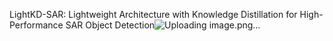 LightKD-SAR: Lightweight Architecture with Knowledge Distillation for High-Performance SAR Object Detection![Uploading image.png…]()
